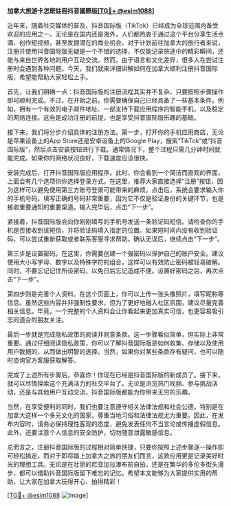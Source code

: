 **加拿大旅游卡怎麽註冊抖音國際版[[TG💪+ @esim1088](https://t.me/s/esim1088)]**

近年来，随着社交媒体的普及，抖音国际版（TikTok）已经成为全球范围内备受欢迎的应用之一。无论是在国内还是海外，人们都热衷于通过这个平台分享生活点滴、创作短视频，甚至发掘潜在的商业机会。对于计划前往加拿大的旅行者来说，注册并使用抖音国际版无疑是一个不错的选择，不仅能记录旅途中的精彩瞬间，还能与来自世界各地的用户互动交流。然而，由于语言和文化差异，很多人在尝试注册时会遇到各种问题。今天，我们就来详细讲解如何在加拿大顺利注册抖音国际版，希望能帮助大家轻松上手。

首先，让我们明确一点：抖音国际版的注册流程其实并不复杂，只要按照步骤操作即可顺利完成。不过，在开始之前，你需要确保自己已经具备了一些基本条件。例如，拥有一个有效的电子邮件地址、一部支持下载应用程序的智能手机，以及稳定的网络连接。这些是成功注册的前提，也是享受抖音国际版乐趣的基础。

接下来，我们将分步介绍具体的注册方法。第一步，打开你的手机应用商店，无论是苹果设备上的App Store还是安卓设备上的Google Play，搜索“TikTok”或“抖音国际版”，然后点击安装按钮进行下载。通常情况下，整个过程只需几分钟时间就能完成。如果你的网络状况良好，下载速度应该很快。

安装完成后，打开抖音国际版应用程序。此时，你会看到一个简洁而直观的界面，上面会有几个选项供你选择登录方式。在这里，推荐大家直接选择“注册”按钮，因为这样可以避免使用第三方账号登录可能带来的麻烦。点击后，系统会要求输入你的手机号码。填写正确的号码非常重要，因为它不仅是验证身份的关键环节，也是接收重要通知的重要渠道。输入完毕后，点击“下一步”。

紧接着，抖音国际版会向你刚刚填写的手机号发送一条验证码短信。请检查你的手机是否接收到该短信，并将验证码填入指定的位置。如果短时间内没有收到验证码，可以尝试重新获取或者联系客服寻求帮助。确认无误后，继续点击“下一步”。

第三步是设置密码。在这里，你需要创建一个强密码以保护自己的账户安全。建议使用大小写字母、数字以及特殊字符的组合，这样可以有效防止密码被轻易破解。同时，不要忘记记住所设密码，以免日后忘记造成不便。设置好密码之后，再次点击“下一步”。

第四步则是完善个人资料。在这个页面上，你可以上传一张头像照片，填写昵称等信息。虽然这些内容并非强制性要求，但为了更好地融入社区氛围，建议尽量完善相关信息。毕竟，一个完整的个人资料会让你看起来更加真实可信，也更容易吸引志同道合的朋友关注。

最后一步就是完成隐私政策的阅读并同意条款。这一步骤看似简单，但实际上非常重要。通过仔细阅读隐私政策，你可以了解抖音国际版是如何收集、存储以及使用用户数据的，从而做出明智的选择。当然，如果你对某些条款存有疑问，也可以随时咨询官方客服获取解答。

完成了上述所有步骤后，恭喜你！你现在已经是抖音国际版的新成员了。接下来，就可以尽情探索这个充满活力的社交平台了。无论是浏览热门视频、参与挑战活动，还是与其他用户互动交流，抖音国际版都能为你带来无穷的乐趣。

当然，在享受便利的同时，我们也要注意遵守相关法律法规和社会公德。特别是在加拿大这样一个多元文化的国家，尊重当地习俗和法律法规尤为重要。因此，在发布内容时，请务必保持理性客观的态度，避免发表任何不当言论或传播虚假信息。此外，还要注意个人信息的安全防护，切勿随意泄露敏感信息。

总而言之，注册抖音国际版的过程相对简单快捷，只要你按照上述步骤逐一操作即可轻松搞定。而对于即将踏上加拿大之旅的朋友们而言，这款应用更是记录美好时光的理想工具。无论是在壮丽的尼亚加拉瀑布前自拍，还是在繁华的多伦多街头漫步，都可以借助抖音国际版留下难忘的记忆。希望本文能够为大家提供实用的帮助，让大家在加拿大玩得开心、拍得精彩！

[[TG💪+ @esim1088](https://t.me/s/esim1088) ![Image](https://i.postimg.cc/4NQfJmqS/Snipaste-2025-05-13-00-14-12.png)]